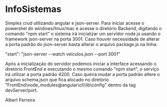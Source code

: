 # InfoSistemas
Simples crud utilizando angular e json-server.
Para iniciar acesse o powershel do windows/linux/mac e acesse o diretório Backend, digitando o comando "npm start" o sistema irá inicializar um servidor node.js usando o framework json-server na porta 3001.
Caso houver necessidade de alterar a porta padrão do json-server basta alterar o arquivo package.js na linha:

"start": "json-server --watch veiculos.json --port 3001"

Após a inicialização do servidor podemos iniciar a interface acessando o diretório FrontEnd e executando o mesmo comando "npm start", o serviço irá utilizar a porta padrão 4200. 
Caso queira mudar a porta padrão altere o arquivo schema.json que fica alocado no diretório "FrontEnd\node_modules\@angular\cli\lib\config" dentro da tag devServer/port.

Albert Ferreira
